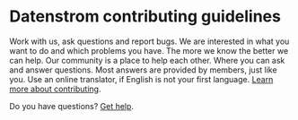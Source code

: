 # Datenstrom contributing guidelines

Work with us, ask questions and report bugs. We are interested in what you want to do and which problems you have. The more we know the better we can help. Our community is a place to help each other. Where you can ask and answer questions. Most answers are provided by members, just like you. Use an online translator, if English is not your first language. [Learn more about contributing](https://datenstrom.se/yellow/help/contributing-guidelines).

Do you have questions? [Get help](https://datenstrom.se/yellow/help/).
